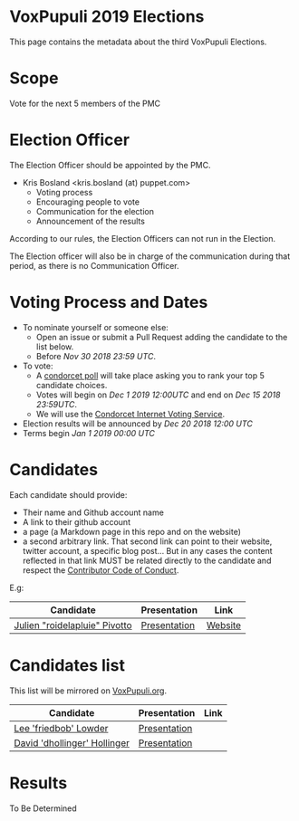 # VoxPupuli 2019 Elections

This page contains the metadata about the third VoxPupuli Elections.


# Scope

Vote for the next 5 members of the PMC


# Election Officer

The Election Officer should be appointed by the PMC.

* Kris Bosland <kris.bosland (at) puppet.com>
  * Voting process
  * Encouraging people to vote
  * Communication for the election
  * Announcement of the results

According to our rules, the Election Officers can not run in the Election.

The Election officer will also be in charge of the communication during that
period, as there is no Communication Officer.


# Voting Process and Dates

* To nominate yourself or someone else:
    * Open an issue or submit a Pull Request adding the candidate to the list below.
    * Before *Nov 30 2018 23:59 UTC*.
* To vote:
    * A [condorcet poll](https://en.wikipedia.org/wiki/Condorcet_method)
  will take place asking you to rank your top 5 candidate choices.
    * Votes will begin on *Dec 1 2019 12:00UTC* and end on *Dec 15 2018 23:59UTC*.
    * We will use the [Condorcet Internet Voting Service](https://civs.cs.cornell.edu).
* Election results will be announced by *Dec 20 2018 12:00 UTC*
* Terms begin *Jan 1 2019 00:00 UTC*


# Candidates

Each candidate should provide:

- Their name and Github account name
- A link to their github account
- a page (a Markdown page in this repo and on the website)
- a second arbitrary link. That second link can point to their website, twitter
  account, a specific blog post... But in any cases the content
  reflected in that link MUST be related directly to the candidate and respect
  the [Contributor Code of Conduct](https://voxpupuli.org/coc/).

E.g:

| Candidate                           | Presentation       | Link          |
| ----------------------------------- | ------------------ | ------------- |
| [Julien "roidelapluie" Pivotto][rg] | [Presentation][rp] | [Website][rl] |

[rg]:https://github.com/roidelapluie
[rp]:2016-01/roidelapluie.md
[rl]:https://roidelapluie.be


# Candidates list

This list will be mirrored on [VoxPupuli.org](https://voxpupuli.org/elections).

| Candidate                    | Presentation       | Link          |
| ---------------------------- | ------------------ | ------------- |
| [Lee 'friedbob' Lowder][lc]  | [Presentation][lp] |               |
| [David 'dhollinger' Hollinger][dc] | [Presentation][dp] |         |

[lc]:https://github.com/llowder
[lp]:2019-01/llowder.md
[dc]:https://github.com/dhollinger
[dp]:2019-01/dhollinger.md


# Results

To Be Determined

